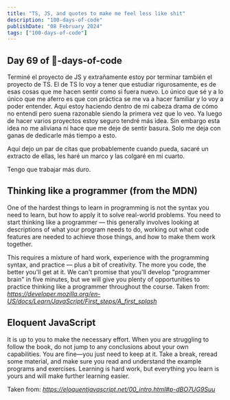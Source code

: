 ```yaml
---
title: "TS, JS, and quotes to make me feel less like shit"
description: "100-days-of-code"
publishDate: "08 February 2024"
tags: ["100-days-of-code"]
---
```


## Day 69 of 💯-days-of-code

Terminé el proyecto de JS y extrañamente estoy por terminar también el proyecto de TS.
El de TS lo voy a tener que estudiar rigurosamente, es de esas cosas que me hacen sentir como si fuera nuevo.
Lo único que sé y a lo único que me aferro es que con práctica se me va a hacer familiar y lo voy a poder entender.
Aquí estoy haciendo dentro de mi cabeza drama de cómo no entendí pero suena razonable siendo la primera vez
que lo veo. Ya luego de hacer varios proyectos estoy seguro tendré más idea.
Sin embargo esta idea no me aliviana ni hace que me deje de sentir basura. Solo me deja con ganas de dedicarle más tiempo a esto.

Aquí dejo un par de citas que probablemente cuando pueda, sacaré un extracto de ellas, les haré un marco y las colgaré en mi cuarto.

Tengo que trabajar más duro.

## Thinking like a programmer (from the MDN)

One of the hardest things to learn in programming is not the syntax you need to learn,
but how to apply it to solve real-world problems. You need to start thinking like a programmer
— this generally involves looking at descriptions of what your program needs to do,
working out what code features are needed to achieve those things, and how to make them work together.

This requires a mixture of hard work, experience with the programming syntax,
and practice — plus a bit of creativity. The more you code, the better you'll get at it.
We can't promise that you'll develop "programmer brain" in five minutes, but we will give you plenty of opportunities
to practice thinking like a programmer throughout the course.
Taken from: _https://developer.mozilla.org/en-US/docs/Learn/JavaScript/First_steps/A_first_splash_

## Eloquent JavaScript

It is up to you to make the necessary effort. When you are struggling to follow the book,
do not jump to any conclusions about your own capabilities. You are fine—you just need to keep at it.
Take a break, reread some material, and make sure you read and understand the example programs and exercises.
Learning is hard work, but everything you learn is yours and will make further learning easier.

Taken from: _https://eloquentjavascript.net/00_intro.html#p-dBO7UG9Suu_
